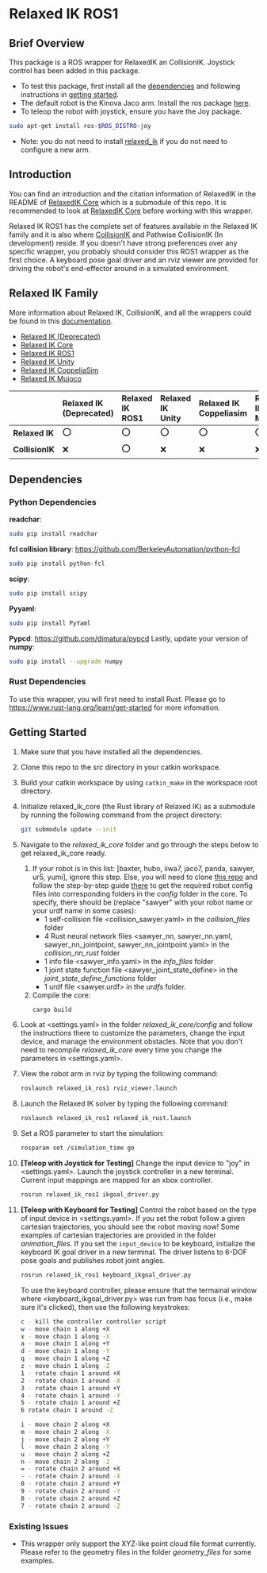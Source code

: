 # Relaxed IK ROS1

## Brief Overview
This package is a ROS wrapper for RelaxedIK an CollisionIK. Joystick control has been added in this package.
- To test this package, first install all the [dependencies](#dependencies) and following instructions in [getting started](#getting-started).
- The default robot is the Kinova Jaco arm. Install the ros package [here](https://github.com/Kinovarobotics/kinova-ros).
- To teleop the robot with joystick, ensure you have the Joy package.
```bash
sudo apt-get install ros-$ROS_DISTRO-joy
```
- Note: you do not need to install [relaxed_ik](https://github.com/janneyow/relaxed_ik.git) if you do not need to configure a new arm.



## Introduction

You can find an introduction and the citation information of RelaxedIK in the README of [RelaxedIK Core](https://github.com/janneyow/relaxed_ik_core) which is a submodule of this repo. It is recommended to look at [RelaxedIK Core](https://github.com/janneyow/relaxed_ik_core) before working with this wrapper.

Relaxed IK ROS1 has the complete set of features available in the Relaxed IK family and it is also where [CollisionIK](https://arxiv.org/abs/2102.13187) and Pathwise CollisionIK (In development) reside. If you doesn't have strong preferences over any specific wrapper, you probably should consider this ROS1 wrapper as the first choice. A keyboard pose goal driver and an rviz viewer are provided for driving the robot's end-effector around in a simulated environment. 

## Relaxed IK Family

More information about Relaxed IK, CollisionIK, and all the wrappers could be found in this [documentation](https://uwgraphics.github.io/relaxed_ik_core/).

- [Relaxed IK (Deprecated)](https://github.com/uwgraphics/relaxed_ik/tree/dev)
- [Relaxed IK Core](https://github.com/uwgraphics/relaxed_ik_core)
- [Relaxed IK ROS1](https://github.com/uwgraphics/relaxed_ik_ros1)
- [Relaxed IK Unity](https://github.com/uwgraphics/relaxed_ik_unity)
- [Relaxed IK CoppeliaSim](https://github.com/uwgraphics/relaxed_ik_coppeliasim)
- [Relaxed IK Mujoco](https://github.com/uwgraphics/relaxed_ik_mujoco)

||**Relaxed IK (Deprecated)**|**Relaxed IK ROS1**|**Relaxed IK Unity**|**Relaxed IK Coppeliasim**|**Relaxed IK Mujoco**|  
|:------|:-----|:-----|:-----|:-----|:-----| 
|**Relaxed IK**|:o:|:o:|:o:|:o:|:o:|  
|**CollisionIK**|:x:|:o:|:x:|:x:|:x:|  

## Dependencies

### Python Dependencies
**readchar**:
```bash
sudo pip install readchar
```
**fcl collision library**: https://github.com/BerkeleyAutomation/python-fcl
```bash
sudo pip install python-fcl
```
**scipy**:
```bash
sudo pip install scipy
```
**Pyyaml**:
```bash
sudo pip install PyYaml
```
**Pypcd**: https://github.com/dimatura/pypcd
Lastly, update your version of **numpy**:
```bash
sudo pip install --upgrade numpy
```

### Rust Dependencies
To use this wrapper, you will first need to install Rust. Please go to https://www.rust-lang.org/learn/get-started for more infomation.

## Getting Started

1. Make sure that you have installed all the dependencies.
1. Clone this repo to the *src* directory in your catkin workspace.
1. Build your catkin workspace by using `catkin_make` in the workspace root directory. 
1. Initialize relaxed_ik_core (the Rust library of Relaxed IK) as a submodule by running the following command from the project directory:
    ```bash
    git submodule update --init
    ``` 
1. Navigate to the *relaxed_ik_core* folder and go through the steps below to get relaxed_ik_core ready.
    1. If your robot is in this list: [baxter, hubo, iiwa7, jaco7, panda, sawyer, ur5, yumi], ignore this step. Else, you will need to clone [this repo](https://github.com/janneyow/relaxed_ik.git) and follow the step-by-step guide [there](https://github.com/uwgraphics/relaxed_ik/blob/dev/src/start_here.py) to get the required robot config files into corresponding folders in the *config* folder in the core. To specify, there should be (replace "sawyer" with your robot name or your urdf name in some cases):
        - 1 self-collision file <collision_sawyer.yaml> in the *collision_files* folder
        - 4 Rust neural network files <sawyer_nn, sawyer_nn.yaml, sawyer_nn_jointpoint, sawyer_nn_jointpoint.yaml> in the *collision_nn_rust* folder
        - 1 info file <sawyer_info.yaml> in the *info_files* folder
        - 1 joint state function file <sawyer_joint_state_define> in the *joint_state_define_functions* folder
        - 1 urdf file <sawyer.urdf> in the *urdfs* folder.
    1. Compile the core:
        ```bash
        cargo build
        ```
1. Look at <settings.yaml> in the folder *relaxed_ik_core/config* and follow the instructions there to customize the parameters, change the input device, and manage the environment obstacles. Note that you don't need to recompile *relaxed_ik_core* every time you change the parameters in <settings.yaml>.
1. View the robot arm in rviz by typing the following command:
    ```bash
    roslaunch relaxed_ik_ros1 rviz_viewer.launch
    ```
1. Launch the Relaxed IK solver by typing the following command:
    ```bash
    roslaunch relaxed_ik_ros1 relaxed_ik_rust.launch
    ```
1. Set a ROS parameter to start the simulation:
    ```bash
    rosparam set /simulation_time go
    ```

1. **[Teleop with Joystick for Testing]** Change the input device to "joy" in <settings.yaml>. Launch the joystick controller in a new terminal. Current input mappings are mapped for an xbox controller.
    ```bash
    rosrun relaxed_ik_ros1 ikgoal_driver.py
    ```

1. **[Teleop with Keyboard for Testing]** Control the robot based on the type of input device in <settings.yaml>. If you set the robot follow a given cartesian trajectories, you should see the robot moving now! Some examples of cartesian trajectories are provided in the folder *animation_files*. If you set the `input_device` to be keyboard, initialize the keyboard IK goal driver in a new terminal. The driver listens to 6-DOF pose goals and publishes robot joint angles.
    ```bash
    rosrun relaxed_ik_ros1 keyboard_ikgoal_driver.py
    ```
    To use the keyboard controller, please ensure that the termainal window where <keyboard_ikgoal_driver.py> was run from has focus (i.e., make sure it's clicked), then use the following keystrokes:
    ```bash
    c - kill the controller controller script
    w - move chain 1 along +X
    x - move chain 1 along -X
    a - move chain 1 along +Y
    d - move chain 1 along -Y
    q - move chain 1 along +Z
    z - move chain 1 along -Z
    1 - rotate chain 1 around +X
    2 - rotate chain 1 around -X
    3 - rotate chain 1 around +Y
    4 - rotate chain 1 around -Y
    5 - rotate chain 1 around +Z
    6 rotate chain 1 around -Z

    i - move chain 2 along +X
    m - move chain 2 along -X
    j - move chain 2 along +Y
    l - move chain 2 along -Y
    u - move chain 2 along +Z
    n - move chain 2 along -Z
    = - rotate chain 2 around +X
    - - rotate chain 2 around -X
    0 - rotate chain 2 around +Y
    9 - rotate chain 2 around -Y
    8 - rotate chain 2 around +Z
    7 - rotate chain 2 around -Z
    ```

### Existing Issues
- This wrapper only support the XYZ-like point cloud file format currently. Please refer to the geometry files in the folder *geometry_files* for some examples.